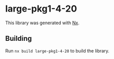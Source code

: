# large-pkg1-4-20

This library was generated with [Nx](https://nx.dev).

## Building

Run `nx build large-pkg1-4-20` to build the library.
